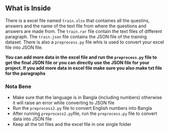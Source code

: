 ## What is Inside

There is a excel file named `train.xlsx` that containes all the questins, answers and the name of the text file from where the questions and answers are made from. The `train.rar` file contain the text files of different paragraph. The `train.json` file contains the JSON file of the training dataset. There is also a `preprocess.py` file whis is used to convert your excel file into JSON file. 

**You can add more data in the excel file and run the `preprocess.py` file to get the final JSON file or you can directly use the JSON file for your project. If you add more data in excel file make sure you also make txt file for the paragraphs**

### Nota Bene

- Make sure that the language is in Bangla (including numbers) otherwise it will raise an error while converting to JSON file
- Run the `preprocess2.py` file to convert English numbers into Bangla
- After running `preprocess2.py`file, run the `preprocess.py` file to convert data into JSON file
- Keep all the txt files and the excel file in one single folder


